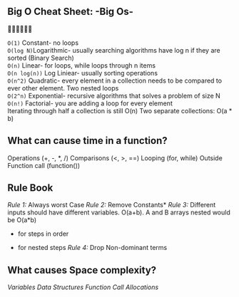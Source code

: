 ## **Big O Cheat Sheet: -Big Os-**
:rocket::rocket::rocket::rocket::rocket::rocket:

`O(1)` Constant- no loops
</br>
`O(log N)`Logarithmic- usually searching algorithms have log n if they are sorted (Binary Search)
</br>
`O(n)` Linear- for loops, while loops through n items
</br>
`O(n log(n))` Log Liniear- usually sorting operations
</br>
`O(n^2)` Quadratic- every element in a collection needs to be compared to ever other element. Two nested loops
</br>
`O(2^n)` Exponential- recursive algorithms that solves a problem of size N
</br>
`O(n!)` Factorial- you are adding a loop for every element
</br>
Iterating through half a collection is still O(n) Two separate collections: O(a * b)


## **What can cause time in a function?**

Operations (+, -, *, /) Comparisons (<, >, ==)
Looping (for, while)
Outside Function call (function())


## **Rule Book**

*Rule 1:* Always worst Case
*Rule 2:* Remove Constants*
*Rule 3:* Different inputs should have different variables. O(a+b). A and B arrays nested would be O(a*b)
+ for steps in order
* for nested steps
*Rule 4:* Drop Non-dominant terms


## **What causes Space complexity?**

*Variables*
*Data Structures Function Call Allocations*